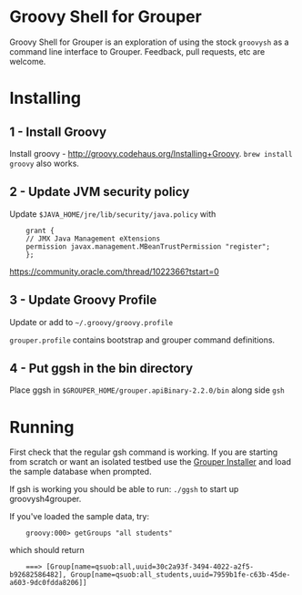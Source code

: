 Groovy Shell for Grouper
========================

Groovy Shell for Grouper is an exploration of using the stock `groovysh` as a command line interface to Grouper. Feedback, pull requests, etc are welcome.

Installing
==========

1 - Install Groovy
--------------

Install groovy - http://groovy.codehaus.org/Installing+Groovy.
`brew install groovy` also works.

2 - Update JVM security policy
------------------------------

Update `$JAVA_HOME/jre/lib/security/java.policy` with

```
    grant {
    // JMX Java Management eXtensions
    permission javax.management.MBeanTrustPermission "register";
    };
```

https://community.oracle.com/thread/1022366?tstart=0

3 - Update Groovy Profile
------------------------

Update or add to `~/.groovy/groovy.profile`

`grouper.profile` contains bootstrap and grouper command definitions.

4 - Put ggsh in the bin directory
--------------------------------

Place ggsh in `$GROUPER_HOME/grouper.apiBinary-2.2.0/bin` along side `gsh`

Running
=======

First check that the regular gsh command is working.  If you are starting from scratch or want an isolated testbed use the [Grouper Installer](https://spaces.internet2.edu/display/Grouper/Grouper+Downloads) and load the sample database when prompted.

If gsh is working you should be able to run:
`./ggsh` to start up groovysh4grouper.

If you've loaded the sample data, try:

```
    groovy:000> getGroups "all students"
```

which should return

```
    ===> [Group[name=qsuob:all,uuid=30c2a93f-3494-4022-a2f5-b92682586482], Group[name=qsuob:all_students,uuid=7959b1fe-c63b-45de-a603-9dc0fdda8206]]
```
